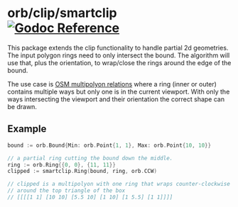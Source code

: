 # orb/clip/smartclip [![Godoc Reference](https://pkg.go.dev/badge/github.com/TucarApp/orb)](https://pkg.go.dev/github.com/TucarApp/orb/clip/smartclip)

This package extends the clip functionality to handle partial 2d geometries. The input polygon
rings need to only intersect the bound. The algorithm will use that, plus the orientation, to
wrap/close the rings around the edge of the bound.

The use case is [OSM multipolyon relations](https://wiki.openstreetmap.org/wiki/Relation#Multipolygon)
where a ring (inner or outer) contains multiple ways but only one is in the current viewport.
With only the ways intersecting the viewport and their orientation the correct shape can be drawn.

## Example

```go
bound := orb.Bound{Min: orb.Point{1, 1}, Max: orb.Point{10, 10}}

// a partial ring cutting the bound down the middle.
ring := orb.Ring{{0, 0}, {11, 11}}
clipped := smartclip.Ring(bound, ring, orb.CCW)

// clipped is a multipolyon with one ring that wraps counter-clockwise
// around the top triangle of the box
// [[[[1 1] [10 10] [5.5 10] [1 10] [1 5.5] [1 1]]]]
```
